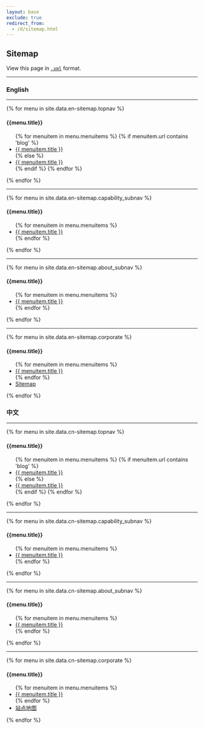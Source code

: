 ```yaml
---
layout: base
exclude: true
redirect_from:
  - /d/sitemap.html
---
```

<section>
  <div class="container">
    <h2>Sitemap</h2>
    <p>View this page in <a href="{{ site.baseurl }}/sitemap.xml" target="_blank"><code>.xml</code></a> format.</p>
    <hr>
    <div class="col-l5">
      <h3>English</h3>
      <hr>
      <div>
      {% for menu in site.data.en-sitemap.topnav %}
        <h4>{{menu.title}}</h4>
        <ul>
          {% for menuitem in menu.menuitems %}
          {% if menuitem.url contains 'blog' %}
          <li><a href="{{ menuitem.url }}" title="{{ menuitem.title }}">{{ menuitem.title }}</a></li>
          {% else %}
          <li><a href="{{site.baseurl}}{{ menuitem.url | replace:'index.html','' | replace:'.html','' }}" title="{{ menuitem.title }}">{{ menuitem.title }}</a></li>
          {% endif %}
          {% endfor %}
        </ul>
      {% endfor %}
      </div>    
      <hr>
      <div>
        {% for menu in site.data.en-sitemap.capability_subnav %}
        <h4>{{menu.title}}</h4>
        <ul>
          {% for menuitem in menu.menuitems %}
          <li><a href="{{site.baseurl}}{{ menuitem.url }}" title="{{ menuitem.title }}">{{ menuitem.title }}</a></li>
          {% endfor %}
        </ul>
        {% endfor %}
      </div>
      <hr>
      <div>
        {% for menu in site.data.en-sitemap.about_subnav %}
        <h4>{{menu.title}}</h4>
        <ul>
          {% for menuitem in menu.menuitems %}
          <li><a href="{{site.baseurl}}{{ menuitem.url }}" title="{{ menuitem.title }}">{{ menuitem.title }}</a></li>
          {% endfor %}
        </ul>
        {% endfor %}
      </div>
      <hr>
      <div>
        {% for menu in site.data.en-sitemap.corporate %}
        <h4>{{menu.title}}</h4>
        <ul>
          {% for menuitem in menu.menuitems %}
          <li><a href="{{site.baseurl}}{{ menuitem.url }}" title="{{ menuitem.title }}">{{ menuitem.title }}</a></li>
          {% endfor %}
          <li><a href="{{site.baseurl}}/sitemap/" title="Sitemap">Sitemap</a></li>
        </ul>
        {% endfor %}
      </div>
    </div>
    <div class="col-l5 shift-l1">
      <h3>中文</h3>
      <hr>
      <div>
      {% for menu in site.data.cn-sitemap.topnav %}
        <h4>{{menu.title}}</h4>
        <ul>
          {% for menuitem in menu.menuitems %}
          {% if menuitem.url contains 'blog' %}
          <li><a href="{{ menuitem.url }}" title="{{ menuitem.title }}">{{ menuitem.title }}</a></li>
          {% else %}
          <li><a href="{{site.baseurl}}{{ menuitem.url | replace:'index.html','' | replace:'.html','' }}" title="{{ menuitem.title }}">{{ menuitem.title }}</a></li>
          {% endif %}
          {% endfor %}
        </ul>
      {% endfor %}
      </div>    
      <hr>
      <div>
        {% for menu in site.data.cn-sitemap.capability_subnav %}
        <h4>{{menu.title}}</h4>
        <ul>
          {% for menuitem in menu.menuitems %}
          <li><a href="{{site.baseurl}}{{ menuitem.url }}" title="{{ menuitem.title }}">{{ menuitem.title }}</a></li>
          {% endfor %}
        </ul>
        {% endfor %}
      </div>
      <hr>
      <div>
        {% for menu in site.data.cn-sitemap.about_subnav %}
        <h4>{{menu.title}}</h4>
        <ul>
          {% for menuitem in menu.menuitems %}
          <li><a href="{{site.baseurl}}{{ menuitem.url }}" title="{{ menuitem.title }}">{{ menuitem.title }}</a></li>
          {% endfor %}
        </ul>
        {% endfor %}
      </div>
      <hr>
      <div>
        {% for menu in site.data.cn-sitemap.corporate %}
        <h4>{{menu.title}}</h4>
        <ul>
          {% for menuitem in menu.menuitems %}
          <li><a href="{{site.baseurl}}{{ menuitem.url }}" title="{{ menuitem.title }}">{{ menuitem.title }}</a></li>
          {% endfor %}
          <li><a href="{{site.baseurl}}/sitemap/" title="站点地图">站点地图</a></li>
        </ul>
        {% endfor %}
      </div>
    </div>
  </div>
</section>
